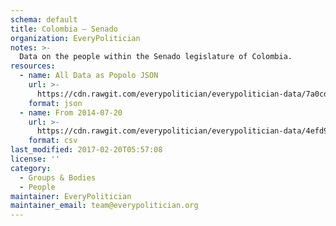 ```yaml
---
schema: default
title: Colombia — Senado
organization: EveryPolitician
notes: >-
  Data on the people within the Senado legislature of Colombia.
resources:
  - name: All Data as Popolo JSON
    url: >-
      https://cdn.rawgit.com/everypolitician/everypolitician-data/7a0cda173bcc1f815a576ee418c752df01ca45d1/data/Colombia/Senate/ep-popolo-v1.0.json
    format: json
  - name: From 2014-07-20
    url: >-
      https://cdn.rawgit.com/everypolitician/everypolitician-data/4efd9c6d188edfe779cd0e0d42fff99ba59b80f4/data/Colombia/Senate/term-2014.csv
    format: csv
last_modified: 2017-02-20T05:57:08
license: ''
category:
  - Groups & Bodies
  - People
maintainer: EveryPolitician
maintainer_email: team@everypolitician.org
---
```


